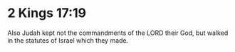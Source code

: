 # 2 Kings 17:19

Also Judah kept not the commandments of the LORD their God, but walked in the statutes of Israel which they made.